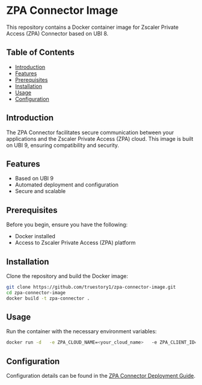 
# ZPA Connector Image

This repository contains a Docker container image for Zscaler Private Access (ZPA) Connector based on UBI 8.

## Table of Contents

- [Introduction](#introduction)
- [Features](#features)
- [Prerequisites](#prerequisites)
- [Installation](#installation)
- [Usage](#usage)
- [Configuration](#configuration)

## Introduction

The ZPA Connector facilitates secure communication between your applications and the Zscaler Private Access (ZPA) cloud. This image is built on UBI 9, ensuring compatibility and security.

## Features

- Based on UBI 9
- Automated deployment and configuration
- Secure and scalable

## Prerequisites

Before you begin, ensure you have the following:

- Docker installed
- Access to Zscaler Private Access (ZPA) platform

## Installation

Clone the repository and build the Docker image:

```bash
git clone https://github.com/truestory1/zpa-connector-image.git
cd zpa-connector-image
docker build -t zpa-connector .
```

## Usage

Run the container with the necessary environment variables:

```bash
docker run -d   -e ZPA_CLOUD_NAME=<your_cloud_name>   -e ZPA_CLIENT_ID=<your_client_id>   -e ZPA_CLIENT_SECRET=<your_client_secret>   zpa-connector
```

## Configuration

Configuration details can be found in the [ZPA Connector Deployment Guide](https://help.zscaler.com/zpa/connector-deployment-guide-centos-oracle-and-redhat).
